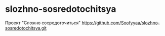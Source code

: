# slozhno-sosredotochitsya
Проект "Сложно сосредоточиться"
https://github.com/Soofyyaa/slozhno-sosredotochitsya.git

